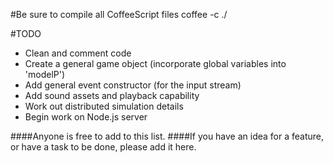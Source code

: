 #Be sure to compile all CoffeeScript files
    coffee -c ./

#TODO
  * Clean and comment code
  * Create a general game object (incorporate global variables into 'modelP')
  * Add general event constructor (for the input stream)
  * Add sound assets and playback capability
  * Work out distributed simulation details
  * Begin work on Node.js server

####Anyone is free to add to this list.
####If you have an idea for a feature, or have a task to be done, please add it here.
